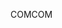 <span data-ttu-id="e241f-101">COM</span><span class="sxs-lookup"><span data-stu-id="e241f-101">COM</span></span>